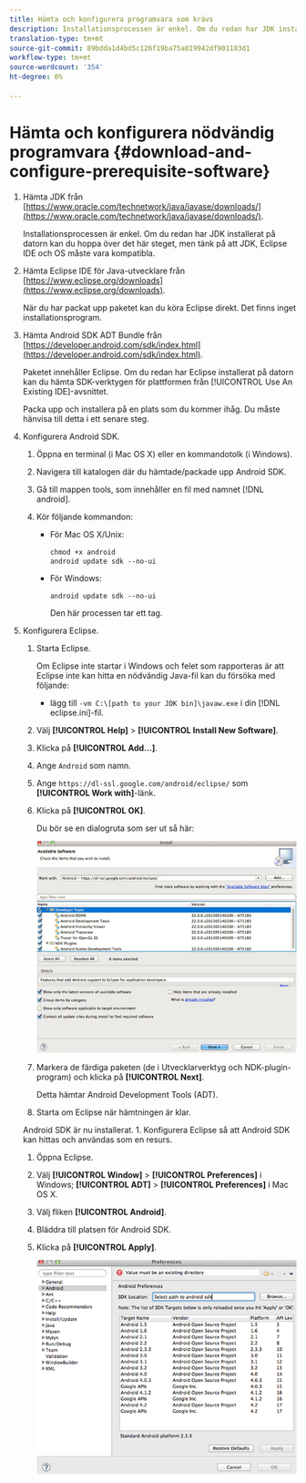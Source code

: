 ```yaml
---
title: Hämta och konfigurera programvara som krävs
description: Installationsprocessen är enkel. Om du redan har JDK installerat på datorn kan du hoppa över det här steget, men tänk på att JDK, Eclipse IDE och OS måste vara kompatibla.
translation-type: tm+mt
source-git-commit: 89bdda1d4bd5c126f19ba75a819942df901183d1
workflow-type: tm+mt
source-wordcount: '354'
ht-degree: 0%

---
```



# Hämta och konfigurera nödvändig programvara {#download-and-configure-prerequisite-software}

1. Hämta JDK från [https://www.oracle.com/technetwork/java/javase/downloads/](https://www.oracle.com/technetwork/java/javase/downloads/).

   Installationsprocessen är enkel. Om du redan har JDK installerat på datorn kan du hoppa över det här steget, men tänk på att JDK, Eclipse IDE och OS måste vara kompatibla.
1. Hämta Eclipse IDE för Java-utvecklare från [https://www.eclipse.org/downloads](https://www.eclipse.org/downloads).

   När du har packat upp paketet kan du köra Eclipse direkt. Det finns inget installationsprogram.
1. Hämta Android SDK ADT Bundle från [https://developer.android.com/sdk/index.html](https://developer.android.com/sdk/index.html).

   Paketet innehåller Eclipse. Om du redan har Eclipse installerat på datorn kan du hämta SDK-verktygen för plattformen från [!UICONTROL Use An Existing IDE]-avsnittet.

   Packa upp och installera på en plats som du kommer ihåg. Du måste hänvisa till detta i ett senare steg.
1. Konfigurera Android SDK.
   1. Öppna en terminal (i Mac OS X) eller en kommandotolk (i Windows).
   1. Navigera till katalogen där du hämtade/packade upp Android SDK.
   1. Gå till mappen tools, som innehåller en fil med namnet [!DNL android].
   1. Kör följande kommandon:

      * För Mac OS X/Unix:

         ```
         chmod +x android 
         android update sdk --no-ui
         ```

      * För Windows:

         ```
         android update sdk --no-ui
         ```

         Den här processen tar ett tag.

1. Konfigurera Eclipse.
   1. Starta Eclipse.

      Om Eclipse inte startar i Windows och felet som rapporteras är att Eclipse inte kan hitta en nödvändig Java-fil kan du försöka med följande:

      * lägg till `-vm C:\[path to your JDK bin]\javaw.exe` i din [!DNL eclipse.ini]-fil.
   1. Välj **[!UICONTROL Help]** > **[!UICONTROL Install New Software]**.
   1. Klicka på **[!UICONTROL Add...]**.
   1. Ange `Android` som namn.
   1. Ange `https://dl-ssl.google.com/android/eclipse/` som **[!UICONTROL Work with]**-länk.
   1. Klicka på **[!UICONTROL OK]**.

      Du bör se en dialogruta som ser ut så här:

      ![](assets/available_software.jpg)

   1. Markera de färdiga paketen (de i Utvecklarverktyg och NDK-plugin-program) och klicka på **[!UICONTROL Next]**.

      Detta hämtar Android Development Tools (ADT).
   1. Starta om Eclipse när hämtningen är klar.

   Android SDK är nu installerat. 1. Konfigurera Eclipse så att Android SDK kan hittas och användas som en resurs.
   1. Öppna Eclipse.
   1. Välj **[!UICONTROL Window]** > **[!UICONTROL Preferences]** i Windows;  **[!UICONTROL ADT]** > **[!UICONTROL Preferences]** i Mac OS X.
   1. Välj fliken **[!UICONTROL Android]**.
   1. Bläddra till platsen för Android SDK.
   1. Klicka på **[!UICONTROL Apply]**.

      ![Stegresultat](assets/ss2.jpg)


